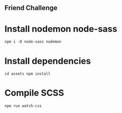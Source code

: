## Friend Challenge

# Install nodemon node-sass

`npm i -D node-sass nodemon`

# Install dependencies

`cd assets
npm install`

# Compile SCSS

`npm run watch-css`


